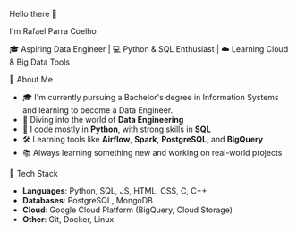 Hello there 👋

I'm Rafael Parra Coelho

🎓 Aspiring Data Engineer | 💻 Python & SQL Enthusiast | ☁️ Learning Cloud & Big Data Tools

🚀 About Me

- 🎓 I'm currently pursuing a Bachelor's degree in Information Systems and learning to become a Data Engineer.
- 🧩 Diving into the world of **Data Engineering**
- 🐍 I code mostly in **Python**, with strong skills in **SQL**
- 🛠️ Learning tools like **Airflow**, **Spark**, **PostgreSQL**, and **BigQuery**
- 📚 Always learning something new and working on real-world projects

🔧 Tech Stack

- **Languages**: Python, SQL, JS, HTML, CSS, C, C++
- **Databases**: PostgreSQL, MongoDB
- **Cloud**: Google Cloud Platform (BigQuery, Cloud Storage)
- **Other**: Git, Docker, Linux


